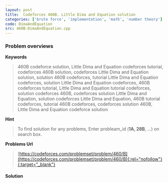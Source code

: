 ```yaml
---
layout: post
title:  Codeforces 460B. Little Dima and Equation solution
categories: ['brute force', 'implementation', 'math', 'number theory']
code: DimaAndEquation
src: 460B-DimaAndEquation.cpp
---
```

### **Problem overviews**

**Keywords**
> 460B codeforce solution, Little Dima and Equation codeforces tutorial, codeforces 460B solution, codeforces Little Dima and Equation solution, solution 460B codeforces, tutorial Little Dima and Equation codeforces, solution Little Dima and Equation codeforces, 460B codeforces tutorial, Little Dima and Equation tutorial codeforces, solution codeforces 460B, codeforces solution Little Dima and Equation, solution codeforces Little Dima and Equation, 460B tutorial codeforces, tutorial 460B codeforces, codeforces solution 460B, Little Dima and Equation codeforce solution

**Hint**
> To find solution for any problems, Enter probleam_id (**1A, 28B**, ...) on search box. 

**Problems Url**
> [https://codeforces.com/problemset/problem/460/B](https://codeforces.com/problemset/problem/460/B){:rel="nofollow"}{:target="_blank"}

#### **Solution**




